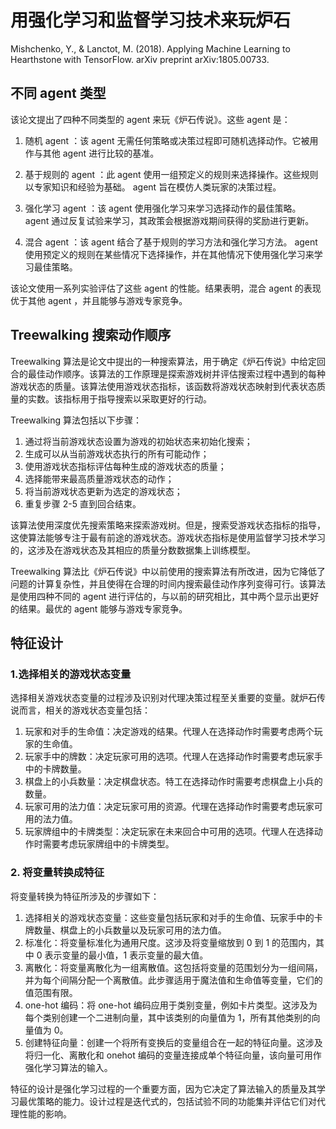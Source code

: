 # 用强化学习和监督学习技术来玩炉石

Mishchenko, Y., & Lanctot, M. (2018). Applying Machine Learning to Hearthstone with TensorFlow. arXiv preprint arXiv:1805.00733.

## 不同 agent 类型

该论文提出了四种不同类型的 agent 来玩《炉石传说》。这些 agent 是：

1. 随机 agent ：该 agent 无需任何策略或决策过程即可随机选择动作。它被用作与其他 agent 进行比较的基准。

2. 基于规则的 agent ：此 agent 使用一组预定义的规则来选择操作。这些规则以专家知识和经验为基础。 agent 旨在模仿人类玩家的决策过程。

3. 强化学习 agent ：该 agent 使用强化学习来学习选择动作的最佳策略。 agent 通过反复试验来学习，其政策会根据游戏期间获得的奖励进行更新。

4. 混合 agent ：该 agent 结合了基于规则的学习方法和强化学习方法。 agent 使用预定义的规则在某些情况下选择操作，并在其他情况下使用强化学习来学习最佳策略。

该论文使用一系列实验评估了这些 agent 的性能。结果表明，混合 agent 的表现优于其他 agent ，并且能够与游戏专家竞争。

## Treewalking 搜索动作顺序

Treewalking 算法是论文中提出的一种搜索算法，用于确定《炉石传说》中给定回合的最佳动作顺序。该算法的工作原理是探索游戏树并评估搜索过程中遇到的每种游戏状态的质量。该算法使用游戏状态指标，该函数将游戏状态映射到代表状态质量的实数。该指标用于指导搜索以采取更好的行动。

Treewalking 算法包括以下步骤：

1. 通过将当前游戏状态设置为游戏的初始状态来初始化搜索；
2. 生成可以从当前游戏状态执行的所有可能动作；
3. 使用游戏状态指标评估每种生成的游戏状态的质量；
4. 选择能带来最高质量游戏状态的动作；
5. 将当前游戏状态更新为选定的游戏状态；
6. 重复步骤 2-5 直到回合结束。

该算法使用深度优先搜索策略来探索游戏树。但是，搜索受游戏状态指标的指导，这使算法能够专注于最有前途的游戏状态。游戏状态指标是使用监督学习技术学习的，这涉及在游戏状态及其相应的质量分数数据集上训练模型。

Treewalking 算法比《炉石传说》中以前使用的搜索算法有所改进，因为它降低了问题的计算复杂性，并且使得在合理的时间内搜索最佳动作序列变得可行。该算法是使用四种不同的 agent 进行评估的，与以前的研究相比，其中两个显示出更好的结果。最优的 agent 能够与游戏专家竞争。

## 特征设计

### 1.选择相关的游戏状态变量

选择相关游戏状态变量的过程涉及识别对代理决策过程至关重要的变量。就炉石传说而言，相关的游戏状态变量包括：

1. 玩家和对手的生命值：决定游戏的结果。代理人在选择动作时需要考虑两个玩家的生命值。
2. 玩家手中的牌数：决定玩家可用的选项。代理人在选择动作时需要考虑玩家手中的卡牌数量。
3. 棋盘上的小兵数量：决定棋盘状态。特工在选择动作时需要考虑棋盘上小兵的数量。
4. 玩家可用的法力值：决定玩家可用的资源。代理在选择动作时需要考虑玩家可用的法力值。
5. 玩家牌组中的卡牌类型：决定玩家在未来回合中可用的选项。代理人在选择动作时需要考虑玩家牌组中的卡牌类型。

### 2. 将变量转换成特征

将变量转换为特征所涉及的步骤如下：

1. 选择相关的游戏状态变量：这些变量包括玩家和对手的生命值、玩家手中的卡牌数量、棋盘上的小兵数量以及玩家可用的法力值。
2. 标准化：将变量标准化为通用尺度。这涉及将变量缩放到 0 到 1 的范围内，其中 0 表示变量的最小值，1 表示变量的最大值。
3. 离散化：将变量离散化为一组离散值。这包括将变量的范围划分为一组间隔，并为每个间隔分配一个离散值。此步骤适用于魔法值和生命值等变量，它们的值范围有限。
4. one-hot 编码：将 one-hot 编码应用于类别变量，例如卡片类型。这涉及为每个类别创建一个二进制向量，其中该类别的向量值为 1，所有其他类别的向量值为 0。
5. 创建特征向量：创建一个将所有变换后的变量组合在一起的特征向量。这涉及将归一化、离散化和 onehot 编码的变量连接成单个特征向量，该向量可用作强化学习算法的输入。

特征的设计是强化学习过程的一个重要方面，因为它决定了算法输入的质量及其学习最优策略的能力。设计过程是迭代式的，包括试验不同的功能集并评估它们对代理性能的影响。
